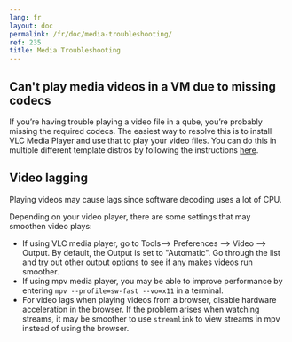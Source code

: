 ```yaml
---
lang: fr
layout: doc
permalink: /fr/doc/media-troubleshooting/
ref: 235
title: Media Troubleshooting
---
```


## Can't play media videos in a VM due to missing codecs
<a id="cant-play-media-videos-in-a-vm-due-to-missing-codecs"></a>

If you’re having trouble playing a video file in a qube, you’re probably missing the required codecs.
The easiest way to resolve this is to install VLC Media Player and use that to play your video files.
You can do this in multiple different template distros by following the instructions [here](/fr/faq/#how-do-i-play-video-files).

## Video lagging
<a id="video-lagging"></a>

Playing videos may cause lags since software decoding uses a lot of CPU.

Depending on your video player, there are some settings that may smoothen video plays:

* If using VLC media player, go to Tools--> Preferences --> Video --> Output.
By default, the Output is set to "Automatic".
Go through the list and try out other output options to see if any makes videos run smoother.
* If using mpv media player, you may be able to improve performance by entering `mpv --profile=sw-fast --vo=x11` in a terminal.
* For video lags when playing videos from a browser, disable hardware acceleration in the browser. If the problem arises when watching streams, it may be smoother to use `streamlink` to view streams in mpv instead of using the browser.